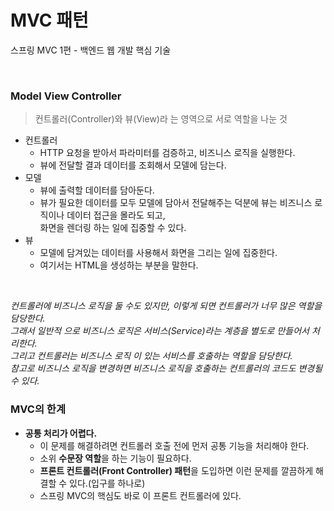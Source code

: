 # MVC 패턴
스프링 MVC 1편 - 백엔드 웹 개발 핵심 기술

<br>

### Model View Controller
> 컨트롤러(Controller)와 뷰(View)라 는 영역으로 서로 역할을 나눈 것
* 컨트롤러
  * HTTP 요청을 받아서 파라미터를 검증하고, 비즈니스 로직을 실행한다. 
  * 뷰에 전달할 결과 데이터를 조회해서 모델에 담는다.
* 모델
  * 뷰에 출력할 데이터를 담아둔다.
  * 뷰가 필요한 데이터를 모두 모델에 담아서 전달해주는 덕분에 뷰는 비즈니스 로직이나 데이터 접근을 몰라도 되고,     
    화면을 렌더링 하는 일에 집중할 수 있다.
* 뷰
  * 모델에 담겨있는 데이터를 사용해서 화면을 그리는 일에 집중한다.
  * 여기서는 HTML을 생성하는 부분을 말한다.    

<br>

*컨트롤러에 비즈니스 로직을 둘 수도 있지만, 이렇게 되면 컨트롤러가 너무 많은 역할을 담당한다.    
그래서 일반적 으로 비즈니스 로직은 서비스(Service)라는 계층을 별도로 만들어서 처리한다.    
그리고 컨트롤러는 비즈니스 로직 이 있는 서비스를 호출하는 역할을 담당한다.     
참고로 비즈니스 로직을 변경하면 비즈니스 로직을 호출하는 컨트롤러의 코드도 변경될 수 있다.*

### MVC의 한계
* **공통 처리가 어렵다.**
  * 이 문제를 해결하려면 컨트롤러 호출 전에 먼저 공통 기능을 처리해야 한다.
  * 소위 **수문장 역할**을 하는 기능이 필요하다.
  * **프론트 컨트롤러(Front Controller) 패턴**을 도입하면 이런 문제를 깔끔하게 해결할 수 있다.(입구를 하나로)
  * 스프링 MVC의 핵심도 바로 이 프론트 컨트롤러에 있다.
